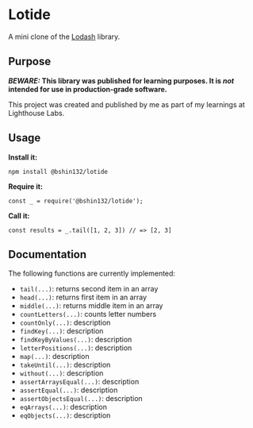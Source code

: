 # Lotide

A mini clone of the [Lodash](https://lodash.com) library.

## Purpose

**_BEWARE:_ This library was published for learning purposes. It is _not_ intended for use in production-grade software.**

This project was created and published by me as part of my learnings at Lighthouse Labs. 

## Usage

**Install it:**

`npm install @bshin132/lotide`

**Require it:**

`const _ = require('@bshin132/lotide');`

**Call it:**

`const results = _.tail([1, 2, 3]) // => [2, 3]`

## Documentation

The following functions are currently implemented:

* `tail(...)`: returns second item in an array
* `head(...)`: returns first item in an array
* `middle(...)`: returns middle item in an array
* `countLetters(...)`: counts letter numbers 
* `countOnly(...)`: description
* `findKey(...)`: description
* `findKeyByValues(...)`: description
* `letterPositions(...)`: description
* `map(...)`: description
* `takeUntil(...)`: description
* `without(...)`: description
* `assertArraysEqual(...)`: description
* `assertEqual(...)`: description
* `assertObjectsEqual(...)`: description
* `eqArrays(...)`: description
* `eqObjects(...)`: description

